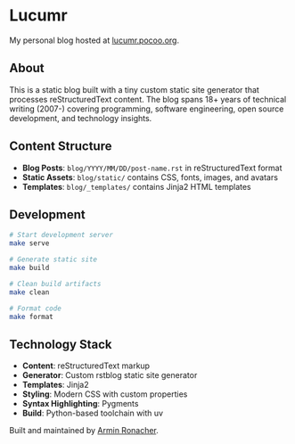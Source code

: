# Lucumr

My personal blog hosted at [lucumr.pocoo.org](https://lucumr.pocoo.org).

## About

This is a static blog built with a tiny custom static site generator that processes reStructuredText content. The blog spans 18+ years of technical writing (2007-) covering programming, software engineering, open source development, and technology insights.

## Content Structure

- **Blog Posts**: `blog/YYYY/MM/DD/post-name.rst` in reStructuredText format
- **Static Assets**: `blog/static/` contains CSS, fonts, images, and avatars
- **Templates**: `blog/_templates/` contains Jinja2 HTML templates

## Development

```bash
# Start development server
make serve

# Generate static site
make build

# Clean build artifacts
make clean

# Format code
make format
```

## Technology Stack

- **Content**: reStructuredText markup
- **Generator**: Custom rstblog static site generator
- **Templates**: Jinja2
- **Styling**: Modern CSS with custom properties
- **Syntax Highlighting**: Pygments
- **Build**: Python-based toolchain with uv

Built and maintained by [Armin Ronacher](https://github.com/mitsuhiko).
